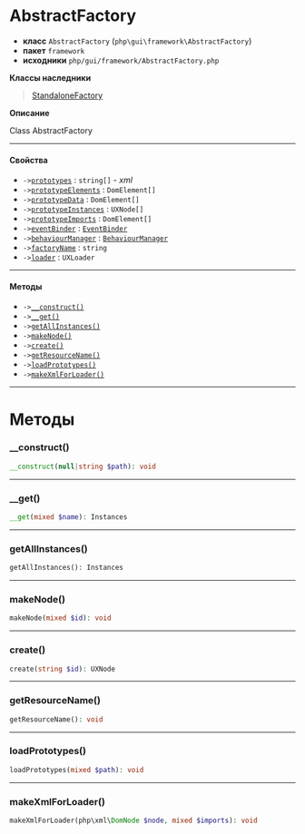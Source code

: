 # AbstractFactory

- **класс** `AbstractFactory` (`php\gui\framework\AbstractFactory`)
- **пакет** `framework`
- **исходники** `php/gui/framework/AbstractFactory.php`

**Классы наследники**

> [StandaloneFactory](https://github.com/jphp-compiler/develnext/blob/master/dn-app-framework/api-docs/classes/php/gui/framework/StandaloneFactory.ru.md)

**Описание**

Class AbstractFactory

---

#### Свойства

- `->`[`prototypes`](#prop-prototypes) : `string[]` - _xml_
- `->`[`prototypeElements`](#prop-prototypeelements) : `DomElement[]`
- `->`[`prototypeData`](#prop-prototypedata) : `DomElement[]`
- `->`[`prototypeInstances`](#prop-prototypeinstances) : `UXNode[]`
- `->`[`prototypeImports`](#prop-prototypeimports) : `DomElement[]`
- `->`[`eventBinder`](#prop-eventbinder) : [`EventBinder`](https://github.com/jphp-compiler/develnext/blob/master/dn-app-framework/api-docs/classes/php/gui/framework/EventBinder.ru.md)
- `->`[`behaviourManager`](#prop-behaviourmanager) : [`BehaviourManager`](https://github.com/jphp-compiler/develnext/blob/master/dn-app-framework/api-docs/classes/php/gui/framework/behaviour/custom/BehaviourManager.ru.md)
- `->`[`factoryName`](#prop-factoryname) : `string`
- `->`[`loader`](#prop-loader) : `UXLoader`

---

#### Методы

- `->`[`__construct()`](#method-__construct)
- `->`[`__get()`](#method-__get)
- `->`[`getAllInstances()`](#method-getallinstances)
- `->`[`makeNode()`](#method-makenode)
- `->`[`create()`](#method-create)
- `->`[`getResourceName()`](#method-getresourcename)
- `->`[`loadPrototypes()`](#method-loadprototypes)
- `->`[`makeXmlForLoader()`](#method-makexmlforloader)

---
# Методы

<a name="method-__construct"></a>

### __construct()
```php
__construct(null|string $path): void
```

---

<a name="method-__get"></a>

### __get()
```php
__get(mixed $name): Instances
```

---

<a name="method-getallinstances"></a>

### getAllInstances()
```php
getAllInstances(): Instances
```

---

<a name="method-makenode"></a>

### makeNode()
```php
makeNode(mixed $id): void
```

---

<a name="method-create"></a>

### create()
```php
create(string $id): UXNode
```

---

<a name="method-getresourcename"></a>

### getResourceName()
```php
getResourceName(): void
```

---

<a name="method-loadprototypes"></a>

### loadPrototypes()
```php
loadPrototypes(mixed $path): void
```

---

<a name="method-makexmlforloader"></a>

### makeXmlForLoader()
```php
makeXmlForLoader(php\xml\DomNode $node, mixed $imports): void
```